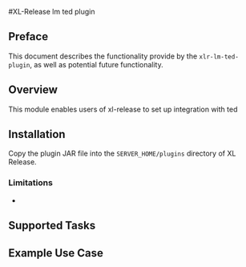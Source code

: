 #XL-Release lm ted plugin


## Preface
This document describes the functionality provide by the `xlr-lm-ted-plugin`, as well as potential future functionality.

## Overview
This module enables users of xl-release to set up integration with ted

## Installation


Copy the plugin JAR file into the `SERVER_HOME/plugins` directory of XL Release.

### Limitations
-

## Supported Tasks


## Example Use Case


